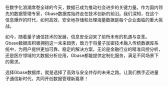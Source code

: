 在数字化浪潮席卷全球的今天，数据已成为推动社会进步的关键力量。作为国内领先的数据管理专家，Gbase数据库始终走在技术创新的前沿。我们深知，在这个信息爆炸的时代，如何高效、安全地存储和处理海量数据是每个企业面临的重大挑战。

如今，随着量子通信技术的发展，信息安全迎来了前所未有的机遇与变革。Gbase数据库积极拥抱这一未来趋势，致力于将量子加密技术融入传统数据库系统中，为用户提供更加可靠、稳定的解决方案。无论是金融行业的精准风控分析，还是医疗领域的大数据分析应用，Gbase都能提供定制化服务，满足不同场景下的需求。

选择Gbase数据库，就是选择了高效与安全并存的未来之路。让我们携手迈进量子通信新时代，共同开创数据管理新篇章！